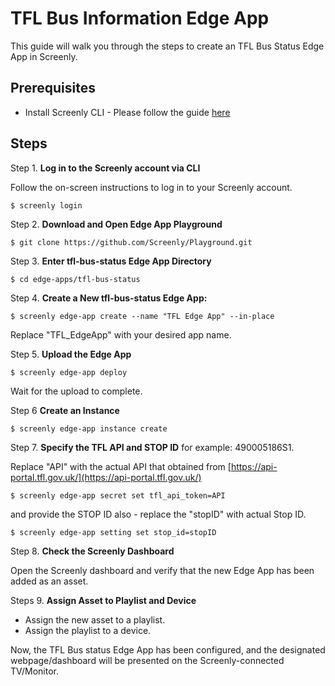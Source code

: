 # TFL Bus Information Edge App

This guide will walk you through the steps to create an TFL Bus Status Edge App in Screenly.


## Prerequisites

* Install Screenly CLI - Please follow the guide [here](https://github.com/Screenly/cli)

## Steps

Step 1. **Log in to the Screenly account via CLI**

Follow the on-screen instructions to log in to your Screenly account.

`$ screenly login`

Step 2. **Download and Open Edge App Playground**

`$ git clone https://github.com/Screenly/Playground.git`

Step 3. **Enter tfl-bus-status Edge App Directory**

`$ cd edge-apps/tfl-bus-status`

Step 4. **Create a New tfl-bus-status Edge App:**

`$ screenly edge-app create --name "TFL Edge App" --in-place`

Replace "TFL_EdgeApp" with your desired app name.

Step 5. **Upload the Edge App**

`$ screenly edge-app deploy`

Wait for the upload to complete.

Step 6 **Create an Instance**

`$ screenly edge-app instance create`

Step 7. **Specify the TFL API and STOP ID** for example: 490005186S1.

Replace "API" with the actual API that obtained from [https://api-portal.tfl.gov.uk/](https://api-portal.tfl.gov.uk/)

`$ screenly edge-app secret set tfl_api_token=API`

and provide the STOP ID also - replace the "stopID" with actual Stop ID.

`$ screenly edge-app setting set stop_id=stopID`


Step 8. **Check the Screenly Dashboard**

Open the Screenly dashboard and verify that the new Edge App has been added as an asset.

Steps 9. **Assign Asset to Playlist and Device**

* Assign the new asset to a playlist.
* Assign the playlist to a device.

Now, the TFL Bus status Edge App has been configured, and the designated webpage/dashboard will be presented on the Screenly-connected TV/Monitor.
